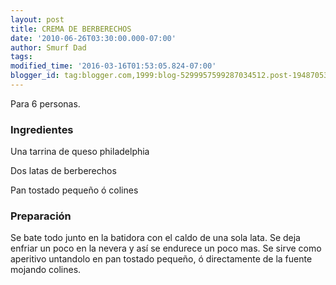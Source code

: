 ```yaml
---
layout: post
title: CREMA DE BERBERECHOS
date: '2010-06-26T03:30:00.000-07:00'
author: Smurf Dad
tags: 
modified_time: '2016-03-16T01:53:05.824-07:00'
blogger_id: tag:blogger.com,1999:blog-5299957599287034512.post-1948705367447175951
---
```


Para 6 personas.

<h3>Ingredientes</h3>

Una tarrina de queso philadelphia

Dos latas de berberechos

Pan tostado pequeño ó colines

<h3>Preparación</h3>

Se bate todo junto en la batidora con el caldo de una sola lata. Se deja enfriar un poco en la nevera y así se endurece un poco mas. Se sirve como aperitivo untandolo en pan tostado pequeño, ó directamente de la fuente mojando colines.

